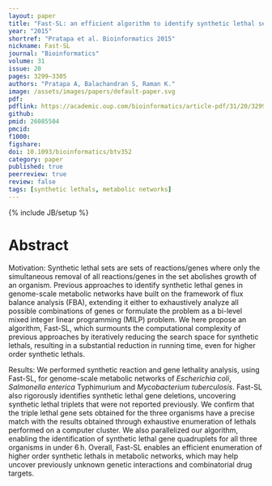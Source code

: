 ```yaml
---
layout: paper
title: "Fast-SL: an efficient algorithm to identify synthetic lethal sets in metabolic networks."
year: "2015"
shortref: "Pratapa et al. Bioinformatics 2015"
nickname: Fast-SL
journal: "Bioinformatics"
volume: 31
issue: 20
pages: 3299–3305
authors: "Pratapa A, Balachandran S, Raman K."
image: /assets/images/papers/default-paper.svg
pdf: 
pdflink: https://academic.oup.com/bioinformatics/article-pdf/31/20/3299/17087781/btv352.pdf
github: 
pmid: 26085504
pmcid: 
f1000: 
figshare: 
doi: 10.1093/bioinformatics/btv352
category: paper
published: true
peerreview: true
review: false
tags: [synthetic lethals, metabolic networks]
---
```

{% include JB/setup %}

# Abstract 

Motivation: Synthetic lethal sets are sets of reactions/genes where only the simultaneous removal of all reactions/genes in the set abolishes growth of an organism. Previous approaches to identify synthetic lethal genes in genome-scale metabolic networks have built on the framework of flux balance analysis (FBA), extending it either to exhaustively analyze all possible combinations of genes or formulate the problem as a bi-level mixed integer linear programming (MILP) problem. We here propose an algorithm, Fast-SL, which surmounts the computational complexity of previous approaches by iteratively reducing the search space for synthetic lethals, resulting in a substantial reduction in running time, even for higher order synthetic lethals.

Results: We performed synthetic reaction and gene lethality analysis, using Fast-SL, for genome-scale metabolic networks of _Escherichia coli_, _Salmonella enterica_ Typhimurium and _Mycobacterium tuberculosis_. Fast-SL also rigorously identifies synthetic lethal gene deletions, uncovering synthetic lethal triplets that were not reported previously. We confirm that the triple lethal gene sets obtained for the three organisms have a precise match with the results obtained through exhaustive enumeration of lethals performed on a computer cluster. We also parallelized our algorithm, enabling the identification of synthetic lethal gene quadruplets for all three organisms in under 6 h. Overall, Fast-SL enables an efficient enumeration of higher order synthetic lethals in metabolic networks, which may help uncover previously unknown genetic interactions and combinatorial drug targets.
